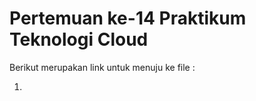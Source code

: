 # Pertemuan ke-14      Praktikum Teknologi Cloud

Berikut merupakan link untuk menuju ke file :

1. 
